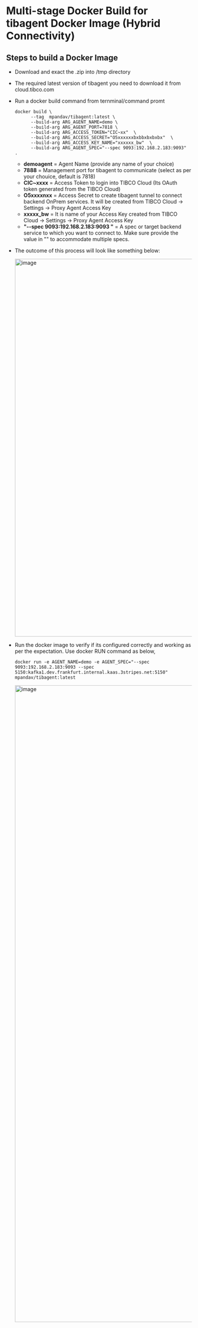 # Multi-stage Docker Build for tibagent Docker Image (Hybrid Connectivity)

## Steps to build a Docker Image
- Download and exact the .zip into /tmp directory

-  The required latest version of tibagent you need to download it from cloud.tibco.com 

- Run a docker build command from ternminal/command promt

      docker build \
            --tag  mpandav/tibagent:latest \
            --build-arg ARG_AGENT_NAME=demo \
            --build-arg ARG_AGENT_PORT=7818 \
            --build-arg ARG_ACCESS_TOKEN="CIC~xx"  \
            --build-arg ARG_ACCESS_SECRET="O5xxxxxxbxbbxbxbxbx"  \
            --build-arg ARG_ACCESS_KEY_NAME="xxxxxx_bw"  \
            --build-arg ARG_AGENT_SPEC="--spec 9093:192.168.2.183:9093"  .

    - **demoagent** = Agent Name (provide any name of your choice)
    - **7888** = Management port for tibagent to communicate (select as per your chouice, default is 7818)
    - **CIC~xxxx** = Access Token to login into TIBCO Cloud (Its OAuth token generated from the TIBCO Cloud)
    - **O5xxxxnxx** = Access Secret to create tibagent tunnel to connect backend OnPrem services. It will be created from TIBCO Cloud -> Settings -> Proxy Agent Access Key
    - **xxxxx_bw** = It is name of your Access Key created from TIBCO Cloud -> Settings -> Proxy Agent Access Key
    - **"--spec 9093:192.168.2.183:9093 "** = A spec or target backend service to which you want to connect to. Make sure provide the value in "" to accommodate multiple specs.

 - The outcome of this process will look like something below:
   
   <img width="1025" alt="image" src="https://github.com/mpandav/tibco-cloud-usability/assets/38240734/ae0bcc7a-c5a0-436c-b613-8fac2d58aed0">
- Run the docker image to verify if its configured correctly and working as per the expectation. Use docker RUN command as below,

      docker run -e AGENT_NAME=demo -e AGENT_SPEC="--spec 9093:192.168.2.183:9093 --spec 5150:kafka1.dev.frankfurt.internal.kaas.3stripes.net:5150" mpandav/tibagent:latest
  

  <img width="1728" alt="image" src="https://github.com/mpandav/tibco-cloud-usability/assets/38240734/28b23d0a-984f-44fe-807e-a11b79ef9525">

